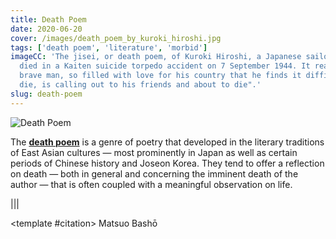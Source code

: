 ```yaml
---
title: Death Poem
date: 2020-06-20
cover: /images/death_poem_by_kuroki_hiroshi.jpg
tags: ['death poem', 'literature', 'morbid']
imageCC: 'The jisei, or death poem, of Kuroki Hiroshi, a Japanese sailor who
  died in a Kaiten suicide torpedo accident on 7 September 1944. It reads: "This
  brave man, so filled with love for his country that he finds it difficult to
  die, is calling out to his friends and about to die".'
slug: death-poem
---
```


![Death Poem](/images/death_poem_by_kuroki_hiroshi.jpg)


The **[death poem](https://en.wikipedia.org/wiki/Death_poem)** is a genre of poetry that developed in the literary traditions of East Asian cultures — most prominently in Japan as well as certain periods of Chinese history and Joseon Korea. They tend to offer a reflection on death — both in general and concerning the imminent death of the author — that is often coupled with a meaningful observation on life.

<post-quote>
<template #content>
  旅に病んで

  夢は枯れ野を

  かけめぐる
</template>
</post-quote>

|||

<post-quote>
<template #content>
  Falling ill on a journey

  my dreams go wandering

  over withered fields
</template>
<template #citation>
Matsuo Bashō
</template>
</post-quote>